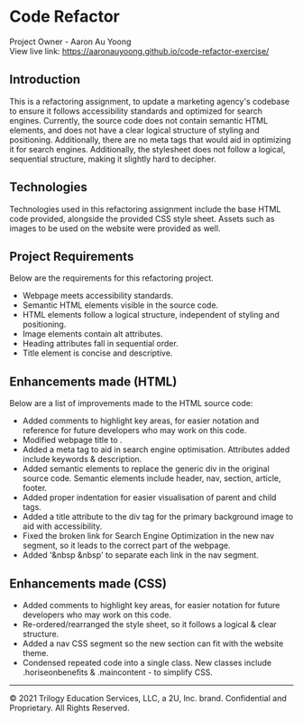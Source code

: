 # Code Refactor
Project Owner - Aaron Au Yoong
<br>
View live link: https://aaronauyoong.github.io/code-refactor-exercise/

## Introduction
This is a refactoring assignment, to update a marketing agency's codebase to ensure it follows accessibility standards and optimized for search engines. Currently, the source code does not contain semantic HTML elements, and does not have a clear logical structure of styling and positioning. Additionally, there are no meta tags that would aid in optimizing it for search engines. Additionally, the stylesheet does not follow a logical, sequential structure, making it slightly hard to decipher.

## Technologies
Technologies used in this refactoring assignment include the base HTML code provided, alongside the provided CSS style sheet. Assets such as images to be used on the website were provided as well. 

## Project Requirements
Below are the requirements for this refactoring project. 
- Webpage meets accessibility standards.
- Semantic HTML elements visible in the source code. 
- HTML elements follow a logical structure, independent of styling and positioning.
- Image elements contain alt attributes. 
- Heading attributes fall in sequential order. 
- Title element is concise and descriptive. 

## Enhancements made (HTML)
Below are a list of improvements made to the HTML source code:
- Added comments to highlight key areas, for easier notation and reference for future developers who may work on this code.
- Modified webpage title to <title>Horiseon Social Solution Services</title>.
- Added a meta tag to aid in search engine optimisation. Attributes added include keywords & description. 
- Added semantic elements to replace the generic div in the original source code. Semantic elements include header, nav, section, article, footer.
- Added proper indentation for easier visualisation of parent and child tags. 
- Added a title attribute to the div tag for the primary background image to aid with accessibility.
- Fixed the broken link for Search Engine Optimization in the new nav segment, so it leads to the correct part of the webpage. 
- Added '&nbsp &nbsp' to separate each link in the nav segment. 

## Enhancements made (CSS)
- Added comments to highlight key areas, for easier notation for future developers who may work on this code.
- Re-ordered/rearranged the style sheet, so it follows a logical & clear structure.
- Added a nav CSS segment so the new section can fit with the website theme. 
- Condensed repeated code into a single class. New classes include .horiseonbenefits & .maincontent - to simplify CSS. 


---
© 2021 Trilogy Education Services, LLC, a 2U, Inc. brand. Confidential and Proprietary. All Rights Reserved.
